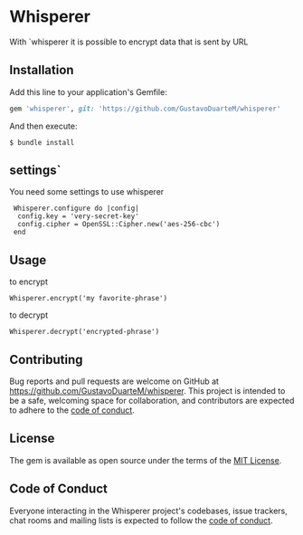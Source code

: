 # Whisperer

With `whisperer it is possible to encrypt data that is sent by URL

## Installation

Add this line to your application's Gemfile:

```ruby
gem 'whisperer', git: 'https://github.com/GustavoDuarteM/whisperer'
```

And then execute:

    $ bundle install


## settings`

You need some settings to use whisperer

```
 Whisperer.configure do |config|
  config.key = 'very-secret-key'
  config.cipher = OpenSSL::Cipher.new('aes-256-cbc') 
 end
 ```

## Usage

to encrypt 

```
Whisperer.encrypt('my favorite-phrase')
```

to decrypt 

```
Whisperer.decrypt('encrypted-phrase')
```

## Contributing

Bug reports and pull requests are welcome on GitHub at https://github.com/GustavoDuarteM/whisperer. This project is intended to be a safe, welcoming space for collaboration, and contributors are expected to adhere to the [code of conduct](https://github.com/GustavoDuarteM/whisperer/blob/master/CODE_OF_CONDUCT.md).


## License

The gem is available as open source under the terms of the [MIT License](https://opensource.org/licenses/MIT).

## Code of Conduct

Everyone interacting in the Whisperer project's codebases, issue trackers, chat rooms and mailing lists is expected to follow the [code of conduct](https://github.com/[USERNAME]/whisperer/blob/master/CODE_OF_CONDUCT.md).
